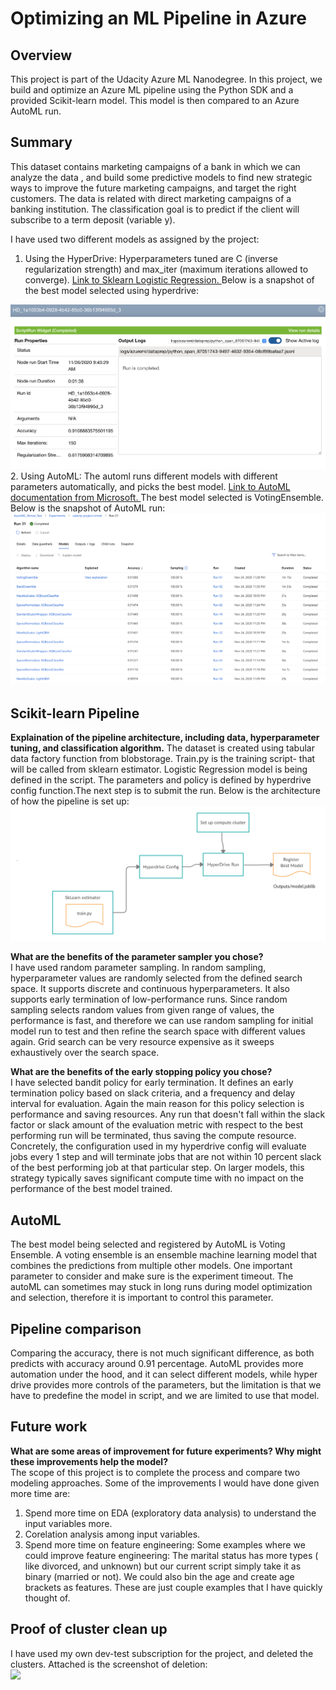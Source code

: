 # Optimizing an ML Pipeline in Azure

## Overview
This project is part of the Udacity Azure ML Nanodegree.
In this project, we build and optimize an Azure ML pipeline using the Python SDK and a provided Scikit-learn model.
This model is then compared to an Azure AutoML run.

## Summary
This dataset contains marketing campaigns of a bank in which we can analyze the data , and build some predictive models to find new strategic ways to improve the future marketing campaigns, and target the right customers. The data is related with direct marketing campaigns of a banking institution. The classification goal is to predict if the client will subscribe to a term deposit (variable y).

I have used two different models as assigned by the project: 
1. Using the HyperDrive: Hyperparameters tuned are C (inverse regularization strength) and max_iter (maximum iterations allowed to converge). 
<a href ="https://scikit-learn.org/stable/modules/generated/sklearn.linear_model.LogisticRegression.html"> Link to Sklearn Logistic Regression. </a> Below is a snapshot of the best model selected using hyperdrive: <br/>
<img src= "./images/hyperdrive_info.png">
2. Using AutoML: The automl runs different models with different parameters automatically, and picks the best model. <a href ="https://docs.microsoft.com/en-us/azure/machine-learning/concept-automated-ml"> Link to AutoML documentation from Microsoft. </a> The best model selected is VotingEnsemble. Below is the snapshot of AutoML run: <br/>
<img src= "./images/AutoML_snapshot.png">

## Scikit-learn Pipeline
**Explaination of the pipeline architecture, including data, hyperparameter tuning, and classification algorithm.**
The dataset is created using tabular data factory function from blobstorage. Train.py is the training script- that will be called from sklearn estimator. Logistic Regression model is being defined in the script. The parameters and policy is defined by hyperdrive config function.The next step is to submit the run. Below is the architecture of how the pipeline is set up:<br/>
<img src= "./images/hyperdrive_flow.jpg">

**What are the benefits of the parameter sampler you chose?** <br/>
I have used random parameter sampling. In random sampling, hyperparameter values are randomly selected from the defined search space. It supports discrete and continuous hyperparameters. It also supports early termination of low-performance runs. Since random sampling selects random values from given range of values, the performance is fast, and therefore we can use random sampling for initial model run to test and then refine the search space with different values again. Grid search can be very resource expensive as it sweeps exhaustively over the search space.

**What are the benefits of the early stopping policy you chose?** <br/>
I have selected bandit policy for early termination. It defines an early termination policy based on slack criteria, and a frequency and delay interval for evaluation. Again the main reason for this policy selection is performance and saving resources. Any run that doesn't fall within the slack factor or slack amount of the evaluation metric with respect to the best performing run will be terminated, thus saving the compute resource. Concretely, the configuration used in my hyperdrive config will evaluate jobs every 1 step and will terminate jobs that are not within 10 percent slack of the best performing job at that particular step. On larger models, this strategy typically saves significant compute time with no impact on the performance of the best model trained.

## AutoML <br/>
The best model being selected and registered by AutoML is Voting Ensemble. A voting ensemble is an ensemble machine learning model that combines the predictions from multiple other models. One important parameter to consider and make sure is the experiment timeout. The autoML can sometimes may stuck in long runs during model optimization and selection, therefore it is important to control this parameter. 

## Pipeline comparison </br>
Comparing the accuracy, there is not much significant difference, as both predicts with accuracy around 0.91 percentage. AutoML provides more automation under the hood, and it can select different models, while hyper drive provides more controls of the parameters, but the limitation is that we have to predefine the model in script, and we are limited to use that model. 


## Future work
**What are some areas of improvement for future experiments? Why might these improvements help the model?** <br/>
The scope of this project is to complete the process and compare two modeling approaches. Some of the improvements I would have done given more time are:
1. Spend more time on EDA (exploratory data analysis) to understand the input variables more. 
2. Corelation analysis among input variables.
3. Spend more time on feature engineering: Some examples where we could improve feature engineering: The marital status has more types ( like divorced, and unknown) but our current script simply take it as binary (married or not). We could also bin the age and create age brackets as features. These are just couple examples that I have quickly thought of.

## Proof of cluster clean up
I have used my own dev-test subscription for the project, and deleted the clusters. Attached is the screenshot of deletion: <br/>
<img src= "./images/cluster_delete.jpg">
